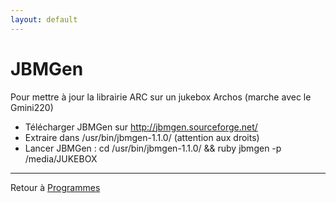 ```yaml
---
layout: default
---
```


# JBMGen

Pour mettre à jour la librairie ARC sur un jukebox Archos (marche avec le Gmini220)

- Télécharger JBMGen sur <http://jbmgen.sourceforge.net/>
- Extraire dans /usr/bin/jbmgen-1.1.0/ (attention aux droits)
- Lancer JBMGen : cd /usr/bin/jbmgen-1.1.0/ && ruby jbmgen -p
  /media/JUKEBOX

------------------------------------------------------------------------

Retour à [Programmes](Programmes)
